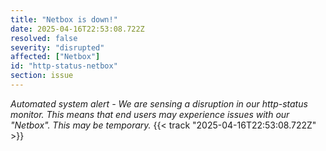 ```yaml
---
title: "Netbox is down!"
date: 2025-04-16T22:53:08.722Z
resolved: false
severity: "disrupted"
affected: ["Netbox"]
id: "http-status-netbox"
section: issue
---
```


**Automated system alert* - We are sensing a disruption in our http-status monitor. This means that end users may experience issues with our "Netbox". This may be temporary.* {{< track "2025-04-16T22:53:08.722Z" >}}
